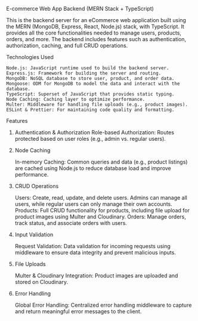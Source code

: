 E-commerce Web App Backend (MERN Stack + TypeScript)

This is the backend server for an eCommerce web application built using the MERN (MongoDB, Express, React, Node.js) stack, with TypeScript. 
It provides all the core functionalities needed to manage users, products, orders, and more. The backend includes features such as authentication, authorization, caching, and full CRUD operations.

Technologies Used

    Node.js: JavaScript runtime used to build the backend server.
    Express.js: Framework for building the server and routing.
    MongoDB: NoSQL database to store user, product, and order data.
    Mongoose: ODM for MongoDB to model the data and interact with the database.
    TypeScript: Superset of JavaScript that provides static typing.
    Node Caching: Caching layer to optimize performance.
    Multer: Middleware for handling file uploads (e.g., product images).
    ESLint & Prettier: For maintaining code quality and formatting.

Features
1. Authentication & Authorization
    Role-based Authorization: Routes protected based on user roles (e.g., admin vs. regular users).

2. Node Caching

    In-memory Caching: Common queries and data (e.g., product listings) are cached using Node.js to reduce database load and improve performance.

3. CRUD Operations

    Users: Create, read, update, and delete users. Admins can manage all users, while regular users can only manage their own accounts.
    Products: Full CRUD functionality for products, including file upload for product images using Multer and Cloudinary.
    Orders: Manage orders, track status, and associate orders with users.

4. Input Validation

    Request Validation: Data validation for incoming requests using middleware to ensure data integrity and prevent malicious inputs.

5. File Uploads

    Multer & Cloudinary Integration: Product images are uploaded and stored on Cloudinary.

6. Error Handling

    Global Error Handling: Centralized error handling middleware to capture and return meaningful error messages to the client.
